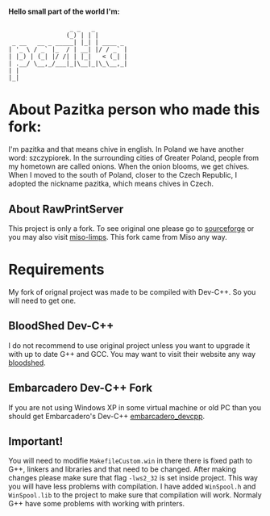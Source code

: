 #### Hello small part of the world I'm:
                     _ _   _         
                    (_) | | |        
     _ __   __ _ _____| |_| | ____ _ 
    | '_ \ / _` |_  / | __| |/ / _` |
    | |_) | (_| |/ /| | |_|   < (_| |
    | .__/ \__,_/___|_|\__|_|\_\__,_|
    | |                              
    |_|                              
                               
About Pazitka person who made this fork:
========================================
I'm pazitka and that means chive in english. In Poland we have another word: szczypiorek.
In the surrounding cities of Greater Poland, people from my hometown are called onions. When the onion blooms, we get chives.
When I moved to the south of Poland, closer to the Czech Republic, I adopted the nickname pazitka, which means chives in Czech.

## About RawPrintServer
This project is only a fork. To see original one please go to [sourceforge][] or you may also visit [miso-limps][]. This fork came from Miso any way.

[sourceforge]: https://sourceforge.net/projects/rawprintserver/
[miso-limps]: https://github.com/miso-lims/rawprintserver

# Requirements
My fork of orignal project was made to be compiled with Dev-C++. So you will need to get one.

## BloodShed Dev-C++
I do not recommend to use original project unless you want to upgrade it with up to date G++ and GCC. You may want to visit their website any way [bloodshed][].

[bloodshed]: https://www.bloodshed.net/

## Embarcadero Dev-C++ Fork
If you are not using Windows XP in some virtual machine or old PC than you should get Embarcadero's Dev-C++ [embarcadero_devcpp][].

[embarcadero_devcpp]: https://www.embarcadero.com/free-tools/dev-cpp

## Important!
You will need to modifie `MakefileCustom.win` in there there is fixed path to G++, linkers and libraries and that need to be changed.
After making changes please make sure that flag `-lws2_32` is set inside project. This way you will have less problems with compilation.
I have added `WinSpool.h` and `WinSpool.lib` to the project to make sure that compilation will work. Normaly G++ have some problems with working with printers.

